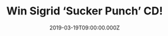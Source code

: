 ---
campaign-uuid: "c-5e5627e2-3015-48fb-a215-4f2f09779526"
type: "Competition"
category: "Music"
date: "2019-03-19T09:00:00.000Z"
end-date: "2019-04-19T23:59:00.000Z"
disable-form: false
is_promoted: false
has_entry_page: true
title: "Win Sigrid ‘Sucker Punch’ CD!"
competition-description: "<p>From writing at the piano of the stunning Ocean Sound\
  \ Recordings in her hometown of Alesund, to winning the BBC Sound of 2018, Sigrid’\
  s epic songs are tales of the unexpected; fearless musical collages and shout-outs\
  \ to human resilience. The Norwegian pop star’s experience over the last year has\
  \ been the backdrop for her debut record, ‘Sucker Punch.</p>\n<p>We are giving away\
  \ a copy of Sigrid’s brand new album to one lucky member to win and discover the\
  \ amazing and talented singer now. Want it? Click below for a chance to win.</p>\n"
hero-header: "Win Sigrid ‘Sucker Punch’ CD!"
terms-confirmation: "N/A"
banner-img: "https://assets.expresslyapp.com/asset-32d118ee-50cc-4f3b-a2b1-4f6df9b9dff4.jpg"
logo-left-href: "http://club.expressly.io"
logo-left-image: "https://assets.expresslyapp.com/asset-5e288a48-2dee-4d32-ae2b-137f82712b47.jpg"
logo-left-title: "Expressly Club"
bg-image-hero: "https://assets.expresslyapp.com/asset-b5d04e44-a387-4063-bddf-d222445f4503.jpg"
bg-image-first: "https://assets.expresslyapp.com/asset-d89d8f77-592f-4b31-b815-c8adca7f18fe.jpg"
section1-content: "<p>Sigrid’s defiant pop was catapulted into the public consciousness\
  \ last year with the zeitgeist defining Don’t Kill My Vibe; the certified-Gold Strangers,\
  \ A-List record High Five, critically lauded RAW EP and new single Sucker Punch.</p>\n\
  <p>The 22-year-old Norwegian sensation continues her ascent with non-conformist\
  \ and progressive attitudes to the femininity in the pop landscape with Sucker Punch.\
  \ We have a copy for you so think no more and enter the form below for a chance\
  \ to win and listen her brand new hits now!</p>\n"
entry-title: "Win Sigrid ‘Sucker Punch’ CD!"
entry-content: "<p>Enter the draw to win Sigrid ‘Sucker Punch’ CD by entering below\
  \ before 23:59 on 19th of April 2019.</p>\n"
has-winner: false
prize-description: "Sigrid ‘Sucker Punch’ CD."
special-conditions: "Multiple entries are allowed up to one every day\r\nThis competition\
  \ is also available on: http://aaa.nme.com/competitons/\r\nsigrid-sucker-punch-cd-giveaway"
country-restrictions:
- "GB"
---